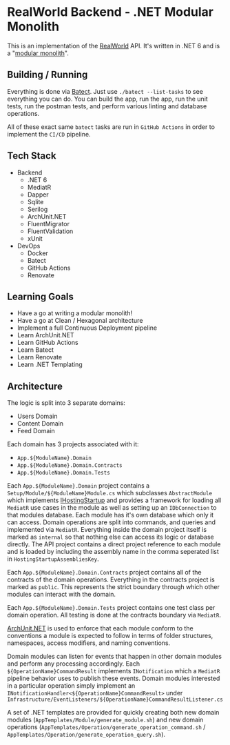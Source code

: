 # RealWorld Backend - .NET Modular Monolith

This is an implementation of the [RealWorld](https://github.com/gothinkster/realworld) API. It's written in .NET 6 and is a "[modular monolith](https://www.youtube.com/watch?v=5OjqD-ow8GE&ab_channel=GOTOConferences)".

## Building / Running
Everything is done via [Batect](https://batect.dev/). Just use `./batect --list-tasks` to see everything you can do. You can build the app, run the app, run the unit tests, run the postman tests, and perform various linting and database operations. 

All of these exact same `batect` tasks are run in `GitHub Actions` in order to implement the `CI/CD` pipeline.

## Tech Stack

 - Backend
   - .NET 6
   - MediatR
   - Dapper
   - Sqlite
   - Serilog
   - ArchUnit.NET
   - FluentMigrator
   - FluentValidation
   - xUnit
 - DevOps
   - Docker
   - Batect
   - GitHub Actions
   - Renovate

## Learning Goals

 - Have a go at writing a modular monolith!
 - Have a go at Clean / Hexagonal architecture
 - Implement a full Continuous Deployment pipeline
 - Learn ArchUnit.NET
 - Learn GitHub Actions
 - Learn Batect
 - Learn Renovate
 - Learn .NET Templating

## Architecture

The logic is split into 3 separate domains:

 - Users Domain
 - Content Domain
 - Feed Domain

Each domain has 3 projects associated with it:

 - `App.${ModuleName}.Domain`
 - `App.${ModuleName}.Domain.Contracts`
 - `App.${ModuleName}.Domain.Tests`

Each `App.${ModuleName}.Domain` project contains a `Setup/Module/${ModuleName}Module.cs` which subclasses `AbstractModule` which implements [IHostingStartup](https://docs.microsoft.com/en-us/aspnet/core/fundamentals/host/platform-specific-configuration?view=aspnetcore-6.0) 
and provides a framework for loading all `MediatR` use cases in the module as well as setting up an `IDbConnection` to that modules database. Each module has it's own database which only it can access. Domain operations are split into commands, and queries and implemented via `MediatR`.
Everything inside the domain project itself is marked as `internal` so that nothing else can access its logic or database directly. The API project contains a direct project reference to each module and is loaded by including the assembly name in the comma seperated list in `HostingStartupAssembliesKey`.

Each `App.${ModuleName}.Domain.Contracts` project contains all of the contracts of the domain operations. Everything in the contracts project is marked as `public`.
This represents the strict boundary through which other modules can interact with the domain.

Each `App.${ModuleName}.Domain.Tests` project contains one test class per domain operation. All testing is done at the contracts boundary via `MediatR`.

[ArchUnit.NET](https://archunitnet.readthedocs.io/en/latest/) is used to enforce that each module conform to the conventions a module is expected to follow
in terms of folder structures, namespaces, access modifiers, and naming conventions.

Domain modules can listen for events that happen in other domain modules and perform any processing accordingly.
Each `${OperationName}CommandResult` implements `INotification` which a `MediatR` pipeline behavior uses to publish these events.
Domain modules interested in a particular operation simply implement an `INotificationHandler<${OperationName}CommandResult>` under
`Infrastructure/EventListeners/${OperationName}CommandResultListener.cs`

A set of .NET templates are provided for quickly creating both new domain modules (`AppTemplates/Module/generate_module.sh`) and new domain operations (`AppTemplates/Operation/generate_operation_command.sh` / `AppTemplates/Operation/generate_operation_query.sh`).